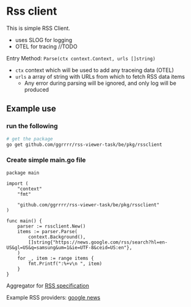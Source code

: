 # Rss client

This is simple RSS Client.

* uses SLOG for logging
* OTEL for tracing //TODO

Entry Method: `Parse(ctx context.Context, urls []string)`

* `ctx` context which will be used to add any traceing data (OTEL)
* `urls` a array of string with URLs from which to fetch RSS data items
  * Any error during parsing  will be ignored, and only log will be produced

## Example use

### run the following

```sh
# get the package
go get github.com/ggrrrr/rss-viewer-task/be/pkg/rssclient

```

### Create simple main.go file

```golang
package main

import (
    "context"
    "fmt"

    "github.com/ggrrrr/rss-viewer-task/be/pkg/rssclient"
)

func main() {
    parser := rssclient.New() 
    items := parser.Parse(
        context.Background(),
        []string{"https://news.google.com/rss/search?hl=en-US&gl=US&q=samsung&um=1&ie=UTF-8&ceid=US:en"},
    )
    for _, item := range items {
        fmt.Printf(":%+v\n ", item)
    }
}
```

Aggregator for [RSS specification](https://www.rssboard.org/rss-specificationhttps://www.rssboard.org/rss-specification)

Example RSS providers: [google news](https://news.google.com/rss/search?hl=en-US&gl=US&q=samsung&um=1&ie=UTF-8&ceid=US:en)
